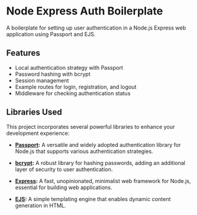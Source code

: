 # Node Express Auth Boilerplate

A boilerplate for setting up user authentication in a Node.js Express web application using Passport and EJS.

## Features

- Local authentication strategy with Passport
- Password hashing with bcrypt
- Session management
- Example routes for login, registration, and logout
- Middleware for checking authentication status

## Libraries Used

This project incorporates several powerful libraries to enhance your development experience:

- **[Passport](http://www.passportjs.org/):** A versatile and widely adopted authentication library for Node.js that supports various authentication strategies.

- **[bcrypt](https://www.npmjs.com/package/bcrypt):** A robust library for hashing passwords, adding an additional layer of security to user authentication.

- **[Express](https://expressjs.com/):** A fast, unopinionated, minimalist web framework for Node.js, essential for building web applications.

- **[EJS](https://ejs.co/):** A simple templating engine that enables dynamic content generation in HTML.
